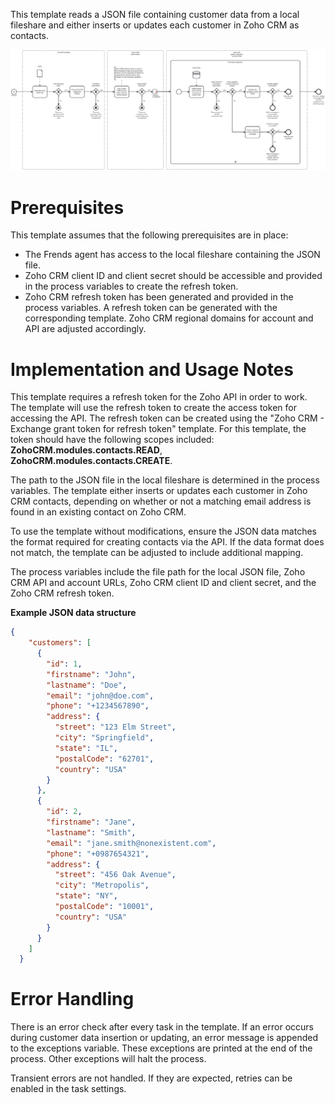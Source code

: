 This template reads a JSON file containing customer data from a local fileshare and either inserts or updates each customer in Zoho CRM as contacts.

![Template](assets/JSON_to_Zoho_CRM_-_Customers.svg)

# Prerequisites

This template assumes that the following prerequisites are in place:

- The Frends agent has access to the local fileshare containing the JSON file.
- Zoho CRM client ID and client secret should be accessible and provided in the process variables to create the refresh token.
- Zoho CRM refresh token has been generated and provided in the process variables. A refresh token can be generated with the corresponding template.
Zoho CRM regional domains for account and API are adjusted accordingly.

# Implementation and Usage Notes

This template requires a refresh token for the Zoho API in order to work. The template will use the refresh token to create the access token for accessing the API. The refresh token can be created using the "Zoho CRM - Exchange grant token for refresh token" template. For this template, the token should have the following scopes included: **ZohoCRM.modules.contacts.READ**, **ZohoCRM.modules.contacts.CREATE**.

The path to the JSON file in the local fileshare is determined in the process variables. The template either inserts or updates each customer in Zoho CRM contacts, depending on whether or not a matching email address is found in an existing contact on Zoho CRM. 

To use the template without modifications, ensure the JSON data matches the format required for creating contacts via the API. If the data format does not match, the template can be adjusted to include additional mapping.

The process variables include the file path for the local JSON file, Zoho CRM API and account URLs, Zoho CRM client ID and client secret, and the Zoho CRM refresh token.

**Example JSON data structure**

```json
{
    "customers": [
      {
        "id": 1,
        "firstname": "John",
        "lastname": "Doe",
        "email": "john@doe.com",
        "phone": "+1234567890",
        "address": {
          "street": "123 Elm Street",
          "city": "Springfield",
          "state": "IL",
          "postalCode": "62701",
          "country": "USA"
        }
      },
      {
        "id": 2,
        "firstname": "Jane",
        "lastname": "Smith",
        "email": "jane.smith@nonexistent.com",
        "phone": "+0987654321",
        "address": {
          "street": "456 Oak Avenue",
          "city": "Metropolis",
          "state": "NY",
          "postalCode": "10001",
          "country": "USA"
        }
      }
    ]
  }
```

# Error Handling

There is an error check after every task in the template. If an error occurs during customer data insertion or updating, an error message is appended to the exceptions variable. These exceptions are printed at the end of the process. Other exceptions will halt the process.

Transient errors are not handled. If they are expected, retries can be enabled in the task settings.
